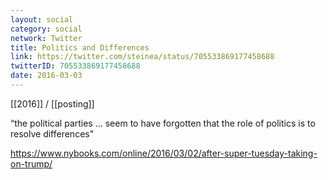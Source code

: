 ```yaml
---
layout: social
category: social
network: Twitter
title: Politics and Differences
link: https://twitter.com/steinea/status/705533869177458688
twitterID: 705533869177458688
date: 2016-03-03
---
```


[[2016]] / [[posting]]

“the political parties ... seem to have forgotten that the role of politics is to resolve differences"

<https://www.nybooks.com/online/2016/03/02/after-super-tuesday-taking-on-trump/>
